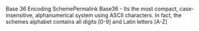Base 36 Encoding SchemePermalink
Base36 - Its the most compact, case-insensitive, alphanumerical system using ASCII characters. In fact, the schemes alphabet contains all digits [0-9] and Latin letters [A-Z]